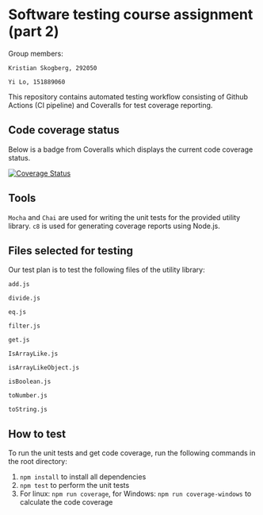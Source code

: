 # Software testing course assignment (part 2)

Group members:

`Kristian Skogberg, 292050`

`Yi Lo, 151889060`

This repository contains automated testing workflow consisting of Github Actions (CI pipeline) and Coveralls for test coverage reporting.

## Code coverage status

Below is a badge from Coveralls which displays the current code coverage status.

[![Coverage Status](https://coveralls.io/repos/github/kristianskogberg/comp.se.200_software_testing/badge.svg?branch=main)](https://coveralls.io/github/kristianskogberg/comp.se.200_software_testing?branch=main)

## Tools

`Mocha` and `Chai` are used for writing the unit tests for the provided utility library. `c8` is used for generating coverage reports using Node.js.

## Files selected for testing

Our test plan is to test the following files of the utility library:

`add.js`

`divide.js`

`eq.js`

`filter.js`

`get.js`

`IsArrayLike.js`

`isArrayLikeObject.js`

`isBoolean.js`

`toNumber.js`

`toString.js`

## How to test

To run the unit tests and get code coverage, run the following commands in the root directory:

1. `npm install` to install all dependencies
2. `npm test` to perform the unit tests
3. For linux: `npm run coverage`, for Windows: `npm run coverage-windows` to calculate the code coverage
